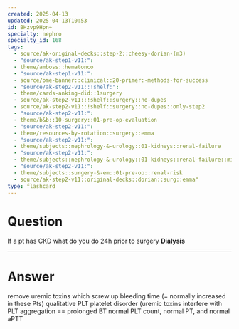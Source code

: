 ```yaml
---
created: 2025-04-13
updated: 2025-04-13T10:53
id: BHzvp9Hpn~
specialty: nephro
specialty_id: 168
tags:
  - source/ak-original-decks::step-2::cheesy-dorian-(m3)
  - "source/ak-step1-v11:": 
  - theme/amboss::hematonco
  - "source/ak-step1-v11:": 
  - source/ome-banner::clinical::20-primer:-methods-for-success
  - "source/ak-step2-v11::!shelf:": 
  - theme/cards-anking-did::1surgery
  - source/ak-step2-v11::!shelf::surgery::no-dupes
  - source/ak-step2-v11::!shelf::surgery::no-dupes::only-step2
  - "source/ak-step2-v11:": 
  - theme/b&b::10-surgery::01-pre-op-evaluation
  - "source/ak-step2-v11:": 
  - theme/resources-by-rotation::surgery::emma
  - "source/ak-step2-v11:": 
  - theme/subjects::nephrology-&-urology::01-kidneys::renal-failure
  - "source/ak-step2-v11:": 
  - theme/subjects::nephrology-&-urology::01-kidneys::renal-failure::misc
  - "source/ak-step2-v11:": 
  - theme/subjects::surgery-&-em::01-pre-op::renal-risk
  - source/ak-step2-v11::original-decks::dorian::surg::emma"
type: flashcard
---
```


# Question
If a pt has CKD what do you do 24h prior to surgery   **Dialysis**

---

# Answer
remove uremic toxins which screw up bleeding time (= normally increased in these Pts)     qualitative PLT platelet disorder (uremic toxins interfere with PLT aggregation == prolonged BT normal PLT count, normal PT, and normal aPTT